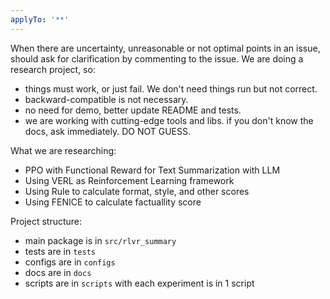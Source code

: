 ```yaml
---
applyTo: '**'
---
```

When there are uncertainty, unreasonable or not optimal points in an issue, should ask for clarification by commenting to the issue.
We are doing a research project, so:
- things must work, or just fail. We don't need things run but not correct.
- backward-compatible is not necessary.
- no need for demo, better update README and tests.
- we are working with cutting-edge tools and libs. if you don't know the docs, ask immediately. DO NOT GUESS.

What we are researching:
- PPO with Functional Reward for Text Summarization with LLM
- Using VERL as Reinforcement Learning framework
- Using Rule to calculate format, style, and other scores
- Using FENICE to calculate factuallity score

Project structure:
- main package is in `src/rlvr_summary`
- tests are in `tests`
- configs are in `configs`
- docs are in `docs`
- scripts are in `scripts` with each experiment is in 1 script